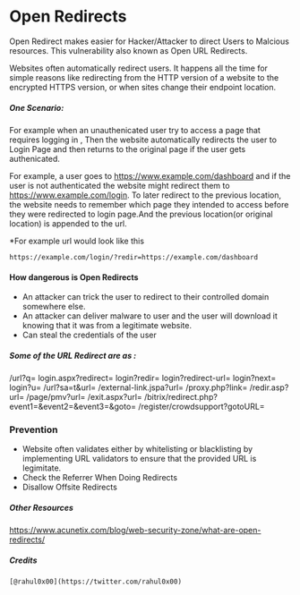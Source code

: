 # Open Redirects

Open Redirect makes easier for Hacker/Attacker to direct Users to Malcious resources. This vulnerability also known as Open URL Redirects.

Websites often automatically redirect users. It happens all the time for simple reasons like redirecting from the HTTP version of a website to the encrypted HTTPS version, or when sites 
change their endpoint location.

##### One Scenario:

For example when an unauthenicated user try to access a page that requires logging in ,
Then the website automatically redirects the user to Login Page and then returns to the original page if the user gets authenicated.

For example, a user goes to https://www.example.com/dashboard and if the user is not authenticated the website might redirect them 
to https://www.example.com/login. To later redirect to the previous location, the website needs to remember which page they intended 
to access before they were redirected to login page.And the previous location(or original location) is appended to the url.

*For example url  would look like this
          
    https://example.com/login/?redir=https://example.com/dashboard
    
#### How dangerous is Open Redirects
* An attacker can trick the user to redirect to their controlled domain somewhere else.
* An attacker can deliver malware to user and the user will download it knowing that it was from a legitimate website.
* Can steal the credentials of the user

##### Some of the URL Redirect are as :

/url?q=
login.aspx?redirect=
login?redir=
login?redirect-url=
login?next=
login?u=
/url?sa=t&url=
/external-link.jspa?url=
/proxy.php?link=
/redir.asp?url=
/page/pmv?url=
/exit.aspx?url=
/bitrix/redirect.php?event1=&event2=&event3=&goto=
/register/crowdsupport?gotoURL=

### Prevention

* Website often validates either by whitelisting or blacklisting by implementing URL validators to ensure that the provided URL is legimitate. 
* Check the Referrer When Doing Redirects
* Disallow Offsite Redirects

##### Other Resources 

https://www.acunetix.com/blog/web-security-zone/what-are-open-redirects/

##### Credits

    [@rahul0x00](https://twitter.com/rahul0x00)
   
